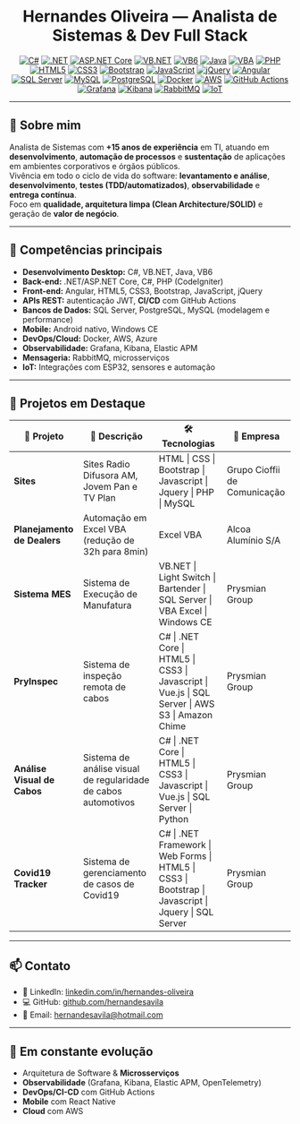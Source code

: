 <h1 align="center">Hernandes Oliveira — Analista de Sistemas & Dev Full Stack</h1>

<div align="center">

[![C#](https://img.shields.io/badge/C%23-239120?style=for-the-badge&logo=c-sharp&logoColor=white)](#)
[![.NET](https://img.shields.io/badge/.NET-512BD4?style=for-the-badge&logo=dotnet&logoColor=white)](#)
[![ASP.NET Core](https://img.shields.io/badge/ASP.NET%20Core-512BD4?style=for-the-badge&logo=dotnet&logoColor=white)](#)
[![VB.NET](https://img.shields.io/badge/VB.NET-68217A?style=for-the-badge&logo=.net&logoColor=white)](#)
[![VB6](https://img.shields.io/badge/VB6-02569B?style=for-the-badge&logo=visualstudio&logoColor=white)](#)
[![Java](https://img.shields.io/badge/Java-007396?style=for-the-badge&logo=java&logoColor=white)](#)
[![VBA](https://img.shields.io/badge/VBA-217346?style=for-the-badge&logo=microsoftexcel&logoColor=white)](#)
[![PHP](https://img.shields.io/badge/PHP-777BB4?style=for-the-badge&logo=php&logoColor=white)](#)
[![HTML5](https://img.shields.io/badge/HTML5-E34F26?style=for-the-badge&logo=html5&logoColor=white)](#)
[![CSS3](https://img.shields.io/badge/CSS3-1572B6?style=for-the-badge&logo=css3&logoColor=white)](#)
[![Bootstrap](https://img.shields.io/badge/Bootstrap-7952B3?style=for-the-badge&logo=bootstrap&logoColor=white)](#)
[![JavaScript](https://img.shields.io/badge/JavaScript-F7DF1E?style=for-the-badge&logo=javascript&logoColor=black)](#)
[![jQuery](https://img.shields.io/badge/jQuery-0769AD?style=for-the-badge&logo=jquery&logoColor=white)](#)
[![Angular](https://img.shields.io/badge/Angular-DD0031?style=for-the-badge&logo=angular&logoColor=white)](#)
[![SQL Server](https://img.shields.io/badge/SQL%20Server-CC2927?style=for-the-badge&logo=microsoftsqlserver&logoColor=white)](#)
[![MySQL](https://img.shields.io/badge/MySQL-4479A1?style=for-the-badge&logo=mysql&logoColor=white)](#)
[![PostgreSQL](https://img.shields.io/badge/PostgreSQL-316192?style=for-the-badge&logo=postgresql&logoColor=white)](#)
[![Docker](https://img.shields.io/badge/Docker-2496ED?style=for-the-badge&logo=docker&logoColor=white)](#)
[![AWS](https://img.shields.io/badge/AWS-232F3E?style=for-the-badge&logo=amazonaws&logoColor=white)](#)
[![GitHub Actions](https://img.shields.io/badge/GitHub%20Actions-2088FF?style=for-the-badge&logo=githubactions&logoColor=white)](#)
[![Grafana](https://img.shields.io/badge/Grafana-F46800?style=for-the-badge&logo=grafana&logoColor=white)](#)
[![Kibana](https://img.shields.io/badge/Kibana-005571?style=for-the-badge&logo=kibana&logoColor=white)](#)
[![RabbitMQ](https://img.shields.io/badge/RabbitMQ-FF6600?style=for-the-badge&logo=rabbitmq&logoColor=white)](#)
[![IoT](https://img.shields.io/badge/IoT-000000?style=for-the-badge&logo=internetofthings&logoColor=white)](#)

</div>

---

## 👋 Sobre mim
Analista de Sistemas com **+15 anos de experiência** em TI, atuando em **desenvolvimento**, **automação de processos** e **sustentação** de aplicações em ambientes corporativos e órgãos públicos.  
Vivência em todo o ciclo de vida do software: **levantamento e análise**, **desenvolvimento**, **testes (TDD/automatizados)**, **observabilidade** e **entrega contínua**.  
Foco em **qualidade, arquitetura limpa (Clean Architecture/SOLID)** e geração de **valor de negócio**.

---

## 🧠 Competências principais
- **Desenvolvimento Desktop:** C#, VB.NET, Java, VB6  
- **Back-end:** .NET/ASP.NET Core, C#, PHP (CodeIgniter)
- **Front-end:** Angular, HTML5, CSS3, Bootstrap, JavaScript, jQuery 
- **APIs REST:** autenticação JWT, **CI/CD** com GitHub Actions  
- **Bancos de Dados:** SQL Server, PostgreSQL, MySQL (modelagem e performance)   
- **Mobile:** Android nativo, Windows CE  
- **DevOps/Cloud:** Docker, AWS, Azure  
- **Observabilidade:** Grafana, Kibana, Elastic APM  
- **Mensageria:** RabbitMQ, microsserviços  
- **IoT:** Integrações com ESP32, sensores e automação  

---

## 🚀 Projetos em Destaque
| 💼 Projeto | 📝 Descrição | 🛠️ Tecnologias | 🏢 Empresa |
|-----------|--------------|----------------|------------|
| **Sites** | Sites Radio Difusora AM, Jovem Pan e TV Plan | HTML \| CSS \| Bootstrap \| Javascript \| Jquery \| PHP \| MySQL | Grupo Cioffii de Comunicação |
| **Planejamento de Dealers** | Automação em Excel VBA (redução de 32h para 8min) | Excel VBA | Alcoa Alumínio S/A |
| **Sistema MES** | Sistema de Execução de Manufatura | VB.NET \| Light Switch \| Bartender \| SQL Server \| VBA Excel \| Windows CE | Prysmian Group |
| **PryInspec** | Sistema de inspeção remota de cabos | C# \| .NET Core \| HTML5 \| CSS3 \| Javascript \| Vue.js \| SQL Server \| AWS S3 \| Amazon Chime | Prysmian Group |
| **Análise Visual de Cabos** | Sistema de análise visual de regularidade de cabos automotivos | C# \| .NET Core \| HTML5 \| CSS3 \| Javascript \| Vue.js \| SQL Server \| Python | Prysmian Group |
| **Covid19 Tracker** | Sistema de gerenciamento de casos de Covid19 | C# \| .NET Framework \| Web Forms \| HTML5 \| CSS3 \| Bootstrap \| Javascript \| Jquery \| SQL Server | Prysmian Group |

---

## 📫 Contato
- 🔗 LinkedIn: [linkedin.com/in/hernandes-oliveira](https://www.linkedin.com/in/hernandes-oliveira)  
- 💻 GitHub: [github.com/hernandesavila](https://github.com/hernandesavila)  
- 📧 Email: [hernandesavila@hotmail.com](mailto:hernandesavila@hotmail.com)  

---

## 🌱 Em constante evolução
- Arquitetura de Software & **Microsserviços**  
- **Observabilidade** (Grafana, Kibana, Elastic APM, OpenTelemetry)  
- **DevOps/CI-CD** com GitHub Actions
- **Mobile** com React Native
- **Cloud** com AWS

